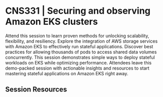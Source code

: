 # CNS331 | Securing and observing Amazon EKS clusters

Attend this session to learn proven methods for unlocking scalability, flexibility, and resiliency. Explore the integration of AWS storage services with Amazon EKS to effectively run stateful applications. Discover best practices for allowing thousands of pods to access shared data volumes concurrently. This session demonstrates simple ways to deploy stateful workloads on EKS while optimizing performance. Attendees leave this demo-packed session with actionable insights and resources to start mastering stateful applications on Amazon EKS right away.

## Session Resources 
